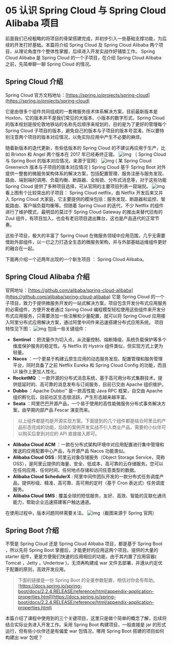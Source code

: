 # 05 认识 Spring Cloud 与 Spring Cloud Alibaba 项目

前面我们已经粗略的将项目的骨架搭建完成，并初步引入一些基础支撑功能，为后续的开发打好基础。本篇将介绍 Spring Cloud 及 Spring Cloud Alibaba 两个项目，从理论角度作个整体性掌握，后续进入开发实战作好铺垫工作。 Spring Cloud Alibaba 是 Spring Cloud 的一个子项目，在介绍 Spring Cloud Alibaba 之前，先简单聊一聊 Spring Cloud 的情况。

## Spring Cloud 介绍

Spring Cloud 官方文档地址：[https://spring.io/projects/spring-cloud](https://spring.io/projects/spring-cloud)

它是由很多个组件共同组成的一套微服务技术体系解决方案，目前最新版本是 Hoxton，它的版本并不是我们常见的大版本、小版本的数字形式，Spring Cloud 的版本规划是按伦敦地铁站的名称先后顺序来规划的，目的是为了更好的管理每个 Spring Cloud 子项目的版本，避免自己的版本与子项目的版本号混淆，所以要特别注意两个项目的版本对应情况，以免实际应用中产生不必要的麻烦。

随着新版本的迭代更新，有些低版本的 Spring Cloud 的不建议再应用于生产，比如 Brixton 和 Angel 两个版本在 2017 年已经寿终正寝。 ![img](assets/2020-05-05-021720.jpg) （ Spring Cloud 与 Spring Boot 的版本对应情况，来源于官网） ![img](assets/2020-05-05-021722.jpg) ( 某 Spring Cloud Greenwich 版本与子项目的版本对应情况 ) Spring Cloud 基于 Spring Boot 对外提供一整套的微服务架构体系的解决方案，包括配置管理、服务注册与服务发现、路由、端到端的调用、负载均衡、断路器、全局锁、分布式消息等，对于这些功能 Spring Cloud 提供了多种项目选择，可从官网的主要项目列表一窥端倪。 ![img](assets/2020-05-05-021726.jpg) 看上图有个比较突出的子项目： Spring Cloud netflix，由 Netflix 开发后来又并入 Spring Cloud 大家庭，它主要提供的模块包括：服务发现、断路器和监控、智能路由、客户端负载均衡等。但随着 Spring Cloud 的迭代，不少 Netflix 的组件进行了维护模式，最明显的莫过于 Spring Cloud Gateway 的推出来替代旧有的 Zuul 组件，有项目加入，也会有老旧项目退出舞台，这也是产品迭代的正常节奏。

这些子项目，极大的丰富了 Spring Cloud 在微服务领域中应用范围，几乎无需要借助外部组件，以一已之力打造全生态的微服务架构，并与外部基础运维组件更好的融合在一起。

下面再介绍一个近两年出现的一个新生项目 ： Spring Cloud Alibaba。

## Spring Cloud Alibaba 介绍

官网地址：[https://github.com/alibaba/spring-cloud-alibaba](https://github.com/alibaba/spring-cloud-alibaba) 它是 Spring Cloud 的一个子项目，致力于提供微服务开发的一站式解决方案，项目包含开发分布式应用服务的必需组件，方便开发者通过 Spring Cloud 编程模型轻松使用这些组件来开发分布式应用服务，只需要添加一些注解和少量配置，就可以将 Spring Cloud 应用接入阿里分布式应用解决方案，通过阿里中间件来迅速搭建分布式应用系统。 项目特性见下图： ![img](assets/2020-05-05-021728.jpg) 包括一些关键组件：

- **Sentinel** ：把流量作为切入点，从流量控制、熔断降级、系统负载保护等多个维度保护服务的稳定性。与 Netflix 的 Hystrix 组件类似，但实现方式上更为轻量。
- **Nacos** ：一个更易于构建云原生应用的动态服务发现、配置管理和服务管理平台，同时具备了之前 Netflix Eureka 和 Spring Cloud Config 的功能，而且 UI 操作上更加人性化。
- **RocketMQ** ：一款开源的分布式消息系统，基于高可用分布式集群技术，提供低延时的、高可靠的消息发布与订阅服务，目前已交由 Apache 组织维护。
- **Dubbo** ：Apache Dubbo™ 是一款高性能 Java RPC 框架，自交由 Apache 组织孵化后，目前社区生态很活跃，产生形态越来越丰富。
- **Seata** ：阿里巴巴开源产品，一个易于使用的高性能微服务分布式事务解决方案，由早期内部产品 Fescar 演变而来。

> 以上组件都是均是开源实现方案。下面提到的几个组件都是结合阿里云的产品形态完成的功能，后续的案例开发实战不引入商业产品，需要的小伙伴可以购买后拿到对应的 API 直接接入即可。

- **Alibaba Cloud ACM** ：一款在分布式架构环境中对应用配置进行集中管理和推送的应用配置中心产品，与开源产品 Nacos 功能类似。
- **Alibaba Cloud OSS** : 阿里云对象存储服务（Object Storage Service，简称 OSS），是阿里云提供的海量、安全、低成本、高可靠的云存储服务。您可以在任何应用、任何时间、任何地点存储和访问任意类型的数据。
- **Alibaba Cloud SchedulerX** : 阿里中间件团队开发的一款分布式任务调度产品，提供秒级、精准、高可靠、高可用的定时（基于 Cron 表达式）任务调度服务。
- **Alibaba Cloud SMS** : 覆盖全球的短信服务，友好、高效、智能的互联化通讯能力，帮助企业迅速搭建客户触达通道。

在使用过程中，版本问题同样需要关注。 ![img](assets/2020-05-05-021730.jpg)（截图来源于 Spring 官网）

## Spring Boot 介绍

不管是 Spring Cloud 还是 Spring Cloud Alibaba 项目，都是基于 Spring Boot ，所以先将 Spring Boot 掌握后，才能更好的应用这两个项目。提供的大量的 starter 组件，更是方便我们快速的应用相应的功能，由于其内置了应用容器( Tomcat ，Jetty ，Undertow )，无须再构建成 war 文件去部署，并遵从约定优于配置的原则，高效开发应用。

> 下面的链接是一份 Spring Boot 的全量参数配置，相信对你会有帮助。 [https://docs.spring.io/spring-boot/docs/2.2.4.RELEASE/reference/html/appendix-application-properties.html](https://docs.spring.io/spring-boot/docs/2.2.4.RELEASE/reference/html/appendix-application-properties.html)

本篇介绍了课程中使用到的三个关键项目，这里只是做个简单的概念了解，后续将结合实际业务进入开发工作。采用 Spring Boot 构建项目，一般直接是 jar 的形式运行，但有些小伙伴还是有偏爱 war 包情况，哪用 Spring Boot 搭建的项目如何构建出 war 包呢？

